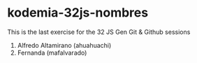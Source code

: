 # kodemia-32js-nombres

This is the last exercise for the 32 JS Gen Git &amp; Github sessions

1. Alfredo Altamirano (ahuahuachi)
2. Fernanda (mafalvarado)
